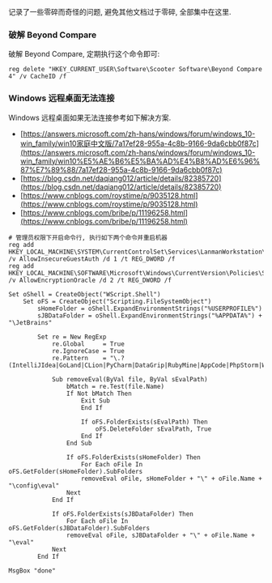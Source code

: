 
记录了一些零碎而奇怪的问题, 避免其他文档过于零碎, 全部集中在这里.

<a name="vLW3I"></a>
### 破解 Beyond Compare

破解 Beyond Compare, 定期执行这个命令即可:

```
reg delete "HKEY_CURRENT_USER\Software\Scooter Software\Beyond Compare 4" /v CacheID /f
```

<a name="aXxYO"></a>
### Windows 远程桌面无法连接

Windows 远程桌面如果无法连接参考如下解决方案.

- [https://answers.microsoft.com/zh-hans/windows/forum/windows_10-win_family/win10家庭中文版/7a17ef28-955a-4c8b-9166-9da6cbb0f87c](https://answers.microsoft.com/zh-hans/windows/forum/windows_10-win_family/win10%E5%AE%B6%E5%BA%AD%E4%B8%AD%E6%96%87%E7%89%88/7a17ef28-955a-4c8b-9166-9da6cbb0f87c)
- [https://blog.csdn.net/daqiang012/article/details/82385720](https://blog.csdn.net/daqiang012/article/details/82385720)
- [https://www.cnblogs.com/roystime/p/9035128.html](https://www.cnblogs.com/roystime/p/9035128.html)
- [https://www.cnblogs.com/bribe/p/11196258.html](https://www.cnblogs.com/bribe/p/11196258.html)
```
# 管理员权限下开启命令行, 执行如下两个命令并重启机器
reg add HKEY_LOCAL_MACHINE\SYSTEM\CurrentControlSet\Services\LanmanWorkstation\Parameters\ /v AllowInsecureGuestAuth /d 1 /t REG_DWORD /f
reg add HKEY_LOCAL_MACHINE\SOFTWARE\Microsoft\Windows\CurrentVersion\Policies\System\CredSSP\Parameters /v AllowEncryptionOracle /d 2 /t REG_DWORD /f
```


```vbnet
Set oShell = CreateObject("WScript.Shell")
    Set oFS = CreateObject("Scripting.FileSystemObject")
        sHomeFolder = oShell.ExpandEnvironmentStrings("%USERPROFILE%")
        sJBDataFolder = oShell.ExpandEnvironmentStrings("%APPDATA%") + "\JetBrains"
        
        Set re = New RegExp
            re.Global     = True
            re.IgnoreCase = True
            re.Pattern    = "\.?(IntelliJIdea|GoLand|CLion|PyCharm|DataGrip|RubyMine|AppCode|PhpStorm|WebStorm|Rider).*"
            
            Sub removeEval(ByVal file, ByVal sEvalPath)
                bMatch = re.Test(file.Name)
                If Not bMatch Then
                    Exit Sub
                    End If
                    
                    If oFS.FolderExists(sEvalPath) Then
                        oFS.DeleteFolder sEvalPath, True 
                    End If
                End Sub
                
                If oFS.FolderExists(sHomeFolder) Then
                    For Each oFile In oFS.GetFolder(sHomeFolder).SubFolders
                    removeEval oFile, sHomeFolder + "\" + oFile.Name + "\config\eval"
                Next
            End If
            
            If oFS.FolderExists(sJBDataFolder) Then
                For Each oFile In oFS.GetFolder(sJBDataFolder).SubFolders
                removeEval oFile, sJBDataFolder + "\" + oFile.Name + "\eval"
            Next
        End If
        
MsgBox "done"
        
```
